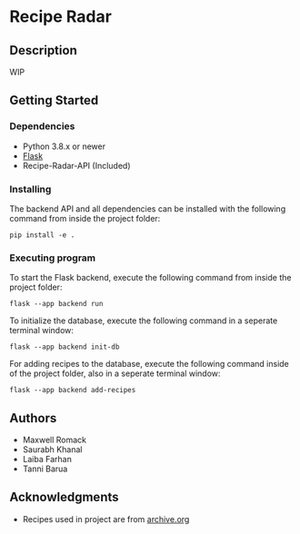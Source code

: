# Recipe Radar

## Description

WIP

## Getting Started

### Dependencies

* Python 3.8.x or newer
* [Flask](https://pypi.org/project/Flask/)
* Recipe-Radar-API (Included)

### Installing

The backend API and all dependencies can be installed with the following command from inside the project folder:
```
pip install -e .
```

### Executing program

To start the Flask backend, execute the following command from inside the project folder:
```
flask --app backend run
```

To initialize the database, execute the following command in a seperate terminal window:
```
flask --app backend init-db
```

For adding recipes to the database, execute the following command inside of the project folder, also in a seperate terminal window:
```
flask --app backend add-recipes
```

## Authors

* Maxwell Romack
* Saurabh Khanal
* Laiba Farhan
* Tanni Barua

## Acknowledgments

* Recipes used in project are from [archive.org](https://archive.org/details/cooking-recipes)
